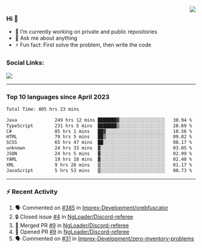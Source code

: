 <!--
<a href="https://wuffy.eu">
  <img align="right" src="https://github.com/ngloader/ngloader/blob/devcard/devcard.png" height="410" width="300" alt="NgLoader's Dev Card"/>
</a>
-->

<a href="https://wuffy.eu">
  <img align="right" src="https://github-readme-stats.vercel.app/api?username=ngloader&count_private=true&include_all_commits=true&show_icons=true&hide_rank=true&theme=dracula" />
</a>

### Hi 👋
- 🔭 I’m currently working on private and public repositories
- 💬 Ask me about anything
- ⚡ Fun fact: First solve the problem, then write the code

### Social Links:
<a href="https://discord.gg/jUtRU5Q">
  <img src="https://dcbadge.limes.pink/api/shield/128286216708685824?style=flat&theme=clean&compact=true" />
</a>

<!--
---

<div>
  <img src="https://github-readme-stats.vercel.app/api/wakatime?username=NgLoader&api_domain=wakapi.wuffy.dev&bg_color=282a36&title_color=ff6e96&icon_color=2F855A&text_color=ffffff&custom_title=Week%20Stats&layout=compact" />
</div>

---

<div>
  <img height="170" align="left" src="https://github-readme-stats.vercel.app/api?username=ngloader&count_private=true&include_all_commits=true&show_icons=true&theme=dracula" />
  <img src="https://github-readme-stats.vercel.app/api/top-langs/?username=ngloader&layout=compact&theme=dracula" />
</div>

---

<a href="https://github.com/ryo-ma/github-profile-trophy">
  <img width=800 src="https://github-profile-trophy.vercel.app/?username=ngloader&column=8&theme=dracula&no-frame=true"/>
</a>
-->

---

### Top 10 languages since April 2023

<!--START_SECTION:waka-->

```txt
Total Time: 805 hrs 23 mins

Java              249 hrs 12 mins ███████▓░░░░░░░░░░░░░░░░░   30.94 %
TypeScript        231 hrs 5 mins  ███████▒░░░░░░░░░░░░░░░░░   28.69 %
C#                85 hrs 1 mins   ██▓░░░░░░░░░░░░░░░░░░░░░░   10.56 %
HTML              79 hrs 5 mins   ██▒░░░░░░░░░░░░░░░░░░░░░░   09.82 %
SCSS              65 hrs 47 mins  ██░░░░░░░░░░░░░░░░░░░░░░░   08.17 %
unknown           24 hrs 33 mins  ▓░░░░░░░░░░░░░░░░░░░░░░░░   03.05 %
JSON              24 hrs 5 mins   ▓░░░░░░░░░░░░░░░░░░░░░░░░   02.99 %
YAML              19 hrs 18 mins  ▓░░░░░░░░░░░░░░░░░░░░░░░░   02.40 %
XML               9 hrs 26 mins   ▒░░░░░░░░░░░░░░░░░░░░░░░░   01.17 %
JavaScript        5 hrs 53 mins   ▒░░░░░░░░░░░░░░░░░░░░░░░░   00.73 %
```

<!--END_SECTION:waka-->

---

### :zap: Recent Activity
<!--START_SECTION:activity-->
1. 🗣 Commented on [#385](https://github.com/Imprex-Development/orebfuscator/issues/385#issuecomment-2250248088) in [Imprex-Development/orebfuscator](https://github.com/Imprex-Development/orebfuscator)
2. 🔒 Closed issue [#4](https://github.com/NgLoader/Discord-referee/issues/4) in [NgLoader/Discord-referee](https://github.com/NgLoader/Discord-referee)
3. 🎉 Merged PR [#9](https://github.com/NgLoader/Discord-referee/pull/9) in [NgLoader/Discord-referee](https://github.com/NgLoader/Discord-referee)
4. 💪 Opened PR [#9](https://github.com/NgLoader/Discord-referee/pull/9) in [NgLoader/Discord-referee](https://github.com/NgLoader/Discord-referee)
5. 🗣 Commented on [#31](https://github.com/Imprex-Development/zero-inventory-problems/issues/31#issuecomment-2241813446) in [Imprex-Development/zero-inventory-problems](https://github.com/Imprex-Development/zero-inventory-problems)
<!--END_SECTION:activity-->
